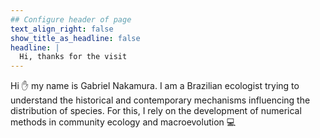 ```yaml
---
## Configure header of page
text_align_right: false
show_title_as_headline: false
headline: |
  Hi, thanks for the visit
---
```


<!-- this is a subheadline -->
 Hi :hand: my name is Gabriel Nakamura. I am a Brazilian ecologist trying to understand the historical and contemporary mechanisms influencing the distribution of species. For this, I rely on the development of numerical methods in community ecology and macroevolution :computer:
